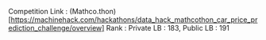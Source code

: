 Competition Link : (Mathco.thon)[https://machinehack.com/hackathons/data_hack_mathcothon_car_price_prediction_challenge/overview]
Rank : Private LB : 183, Public LB : 191
